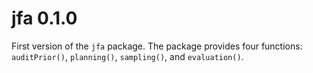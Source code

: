 # jfa 0.1.0

First version of the `jfa` package. The package provides four functions: `auditPrior()`, `planning()`, `sampling()`, and `evaluation()`.